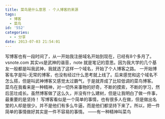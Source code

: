 ```yaml
---
title: 菜鸟是什么意思 - 个人博客的来源
tags:
  - 博客
  - 菜鸟
id: '552'
categories:
  - - 分享
date: 2013-07-03 21:54:01
---
```


写博客也有一段时间了，从一开始我注册域名开始到现在，已经有8个多月了。vsnote.com 其实vs是武神的谐音，note 就是笔记的意思。因为我大学的几个基友一般都是叫我武神，我就选了这样一个域名，开始了个人博客之路。 一开始博客名字是叫-无常的博客，也没有经过什么思考就上线了。后来感觉和这个域名不怎么搭，但是叫武神博客又感觉太过霸气，于是就弄成了比较低调的菜鸟博客。 菜鸟在我看来是一种精神，对一切外来事物的好奇，不断的摸索，不断的学习，然后茁壮成长。虽然博客做了这么久，并没有什么建树，但是让我明白了做一件事，最重要的是坚持！ 写博客看似是一个简单的事情，也有很多人在做，但是做出名堂的人却是很少。并不是他们有多么牛逼，而是他们都坚持下来了。所以，把一件简单的事情做好其实是一件不容易的事情。 ——有一种精神叫菜鸟